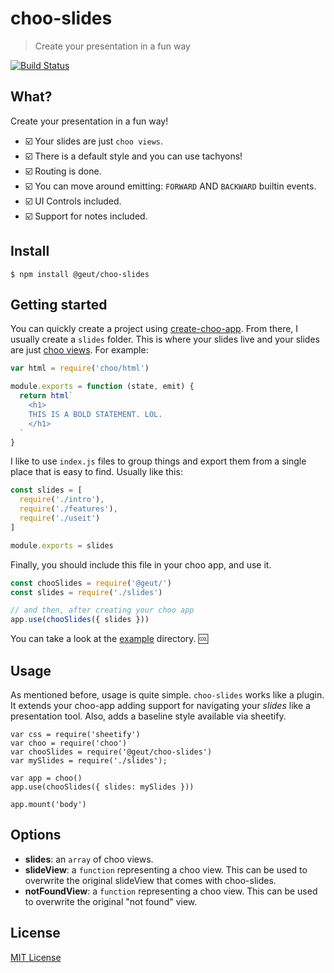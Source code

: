 # choo-slides
>  Create your presentation in a fun way

[![Build Status](https://travis-ci.org/geut/choo-slides.svg?branch=master)](https://travis-ci.org/geut/choo-slides)

## What?

Create your presentation in a fun way!

- :ballot_box_with_check: Your slides are just `choo views`.
- :ballot_box_with_check: There is a default style and you can use tachyons!
- :ballot_box_with_check: Routing is done.
- :ballot_box_with_check: You can move around emitting: `FORWARD` AND `BACKWARD` builtin events.
- :ballot_box_with_check: UI Controls included.
- :ballot_box_with_check: Support for notes included.

## Install

`$ npm install @geut/choo-slides`

## Getting started

You can quickly create a project using [create-choo-app](https://github.com/choojs/create-choo-app).
From there, I usually create a `slides` folder. This is where your slides live and your slides are just [choo views](https://choo.io/docs/views). For example:

```javascript
var html = require('choo/html')

module.exports = function (state, emit) {
  return html`
    <h1>
    THIS IS A BOLD STATEMENT. LOL.
    </h1>
  `
}
```

I like to use `index.js` files to group things and export them from a single place that is easy to find. Usually like this:

```javascript
const slides = [
  require('./intro'),
  require('./features'),
  require('./useit')
]

module.exports = slides
```

Finally, you should include this file in your choo app, and use it.

```javascript
const chooSlides = require('@geut/')
const slides = require('./slides')

// and then, after creating your choo app
app.use(chooSlides({ slides }))
```

You can take a look at the [example](./example/) directory. :cool:

## Usage

As mentioned before, usage is quite simple. `choo-slides` works like a plugin. It extends your choo-app adding support for navigating your *slides* like a presentation tool.
Also, adds a baseline style available via sheetify.

```
var css = require('sheetify')
var choo = require('choo')
var chooSlides = require('@geut/choo-slides')
var mySlides = require('./slides');

var app = choo()
app.use(chooSlides({ slides: mySlides }))

app.mount('body')
```

## Options

- **slides**: an `array` of choo views.
- **slideView**: a `function` representing a choo view. This can be used to overwrite the original slideView that comes with choo-slides.
- **notFoundView**: a `function` representing a choo view. This can be used to overwrite the original "not found" view.

## License

[MIT License](./LICENSE)
